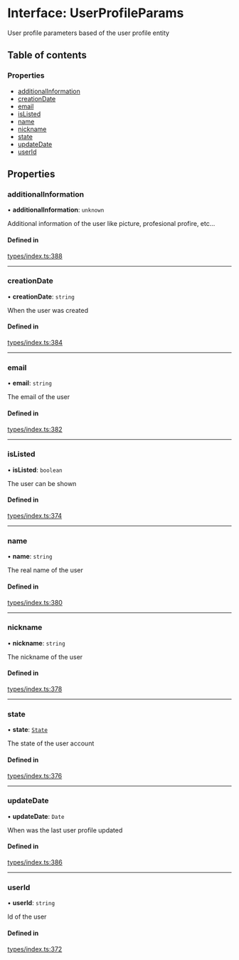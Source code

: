 # Interface: UserProfileParams

User profile parameters based of the user profile entity

## Table of contents

### Properties

- [additionalInformation](UserProfileParams.md#additionalinformation)
- [creationDate](UserProfileParams.md#creationdate)
- [email](UserProfileParams.md#email)
- [isListed](UserProfileParams.md#islisted)
- [name](UserProfileParams.md#name)
- [nickname](UserProfileParams.md#nickname)
- [state](UserProfileParams.md#state)
- [updateDate](UserProfileParams.md#updatedate)
- [userId](UserProfileParams.md#userid)

## Properties

### additionalInformation

• **additionalInformation**: `unknown`

Additional information of the user like picture, profesional profire, etc...

#### Defined in

[types/index.ts:388](https://github.com/nevermined-io/react-components/blob/663e47a/catalog/src/types/index.ts#L388)

___

### creationDate

• **creationDate**: `string`

When the user was created

#### Defined in

[types/index.ts:384](https://github.com/nevermined-io/react-components/blob/663e47a/catalog/src/types/index.ts#L384)

___

### email

• **email**: `string`

The email of the user

#### Defined in

[types/index.ts:382](https://github.com/nevermined-io/react-components/blob/663e47a/catalog/src/types/index.ts#L382)

___

### isListed

• **isListed**: `boolean`

The user can be shown

#### Defined in

[types/index.ts:374](https://github.com/nevermined-io/react-components/blob/663e47a/catalog/src/types/index.ts#L374)

___

### name

• **name**: `string`

The real name of the user

#### Defined in

[types/index.ts:380](https://github.com/nevermined-io/react-components/blob/663e47a/catalog/src/types/index.ts#L380)

___

### nickname

• **nickname**: `string`

The nickname of the user

#### Defined in

[types/index.ts:378](https://github.com/nevermined-io/react-components/blob/663e47a/catalog/src/types/index.ts#L378)

___

### state

• **state**: [`State`](../enums/State.md)

The state of the user account

#### Defined in

[types/index.ts:376](https://github.com/nevermined-io/react-components/blob/663e47a/catalog/src/types/index.ts#L376)

___

### updateDate

• **updateDate**: `Date`

When was the last user profile updated

#### Defined in

[types/index.ts:386](https://github.com/nevermined-io/react-components/blob/663e47a/catalog/src/types/index.ts#L386)

___

### userId

• **userId**: `string`

Id of the user

#### Defined in

[types/index.ts:372](https://github.com/nevermined-io/react-components/blob/663e47a/catalog/src/types/index.ts#L372)
